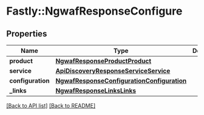 # Fastly::NgwafResponseConfigure

## Properties

| Name | Type | Description | Notes |
| ---- | ---- | ----------- | ----- |
| **product** | [**NgwafResponseProductProduct**](NgwafResponseProductProduct.md) |  | [optional] |
| **service** | [**ApiDiscoveryResponseServiceService**](ApiDiscoveryResponseServiceService.md) |  | [optional] |
| **configuration** | [**NgwafResponseConfigurationConfiguration**](NgwafResponseConfigurationConfiguration.md) |  | [optional] |
| **_links** | [**NgwafResponseLinksLinks**](NgwafResponseLinksLinks.md) |  | [optional] |

[[Back to API list]](../../README.md#endpoints) [[Back to README]](../../README.md)

